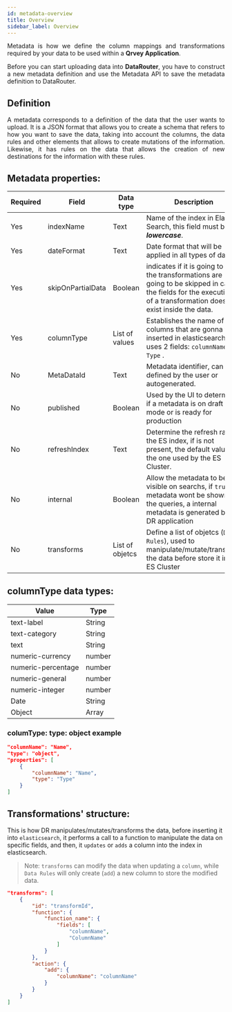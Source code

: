 ```yaml
---
id: metadata-overview
title: Overview
sidebar_label: Overview
---
```


<div style="text-align: justify">

Metadata is how we define the column mappings and transformations required by your data to be used within a **Qrvey Application**.

Before you can start uploading data into **DataRouter**, you have to construct a new metadata definition and use the Metadata API to save the metadata definition to DataRouter.

## Definition

A metadata corresponds to a definition of the data that the user wants to upload. It is a JSON format that allows you to create a schema that refers to how you want to save the data, taking into account the columns, the data rules and other elements that allows to create mutations of the information. Likewise, it has rules on the data that allows the creation of new destinations for the information with these rules.

</div>

## Metadata properties:

| Required | Field | Data type | Description
| ------ | ------ | ------ | ------ |
| Yes | indexName | Text | Name of the index in Elastic Search, this field must be in ***lowercase***. |
| Yes | dateFormat | Text | Date format that will be applied in all types of data.
| Yes | skipOnPartialData | Boolean | indicates if it is going to skip the transformations are going to be skipped in case the fields for the execution of a transformation does not exist inside the data.
| Yes | columnType | List of values | Establishes the name of the columns that are gonna to be inserted in elasticsearch. It uses 2 fields: `columnName` and `Type` . |
| No | MetaDataId | Text | Metadata identifier, can be defined by the user or autogenerated. |
| No | published | Boolean | Used by the UI to determine if a metadata is on draft mode or is ready for production |
| No | refreshIndex | Text | Determine the refresh rate to the ES index, if is not present, the default value, is the one used by the ES Cluster. |
| No | internal | Boolean | Allow the metadata to be visible on searchs, if `true` the metadata wont be shown on the queries, a internal metadata is generated by the DR application|
| No | transforms | List of objetcs | Define a list of objetcs (`Data Rules`), used to manipulate/mutate/transform the data before store it in the ES Cluster|

## columnType data types:

| Value | Type 
|------|-------
| text-label | String 
| text-category | String 
| text | String 
| numeric-currency | number 
| numeric-percentage | number 
| numeric-general | number 
| numeric-integer | number  
| Date | String 
| Object | Array 

### columType: type: object example
~~~ JSON
"columnName": "Name",
"type": "object",
"properties": [
    {
        "columnName": "Name",
        "type": "Type"
    }
]
~~~

## Transformations' structure:

This is how DR manipulates/mutates/transforms the data, before inserting it into `elasticsearch`, it performs a call to a function to manipulate the data on specific fields, and then, it `updates` or `adds` a column into the index in elasticsearch.
> Note: `transforms` can modify the data when updating a `column`, while `Data Rules` will only create (`add`) a new column to store the modified data.

~~~ JSON
"transforms": [
    {
        "id": "transformId",
        "function": {
            "function_name": {
                "fields": [
                    "columnName",
                    "ColumnName"
                ]
            }
        },
        "action": {
            "add": {
                "columnName": "columnName"
            }
        }
    }
]
~~~

</div>